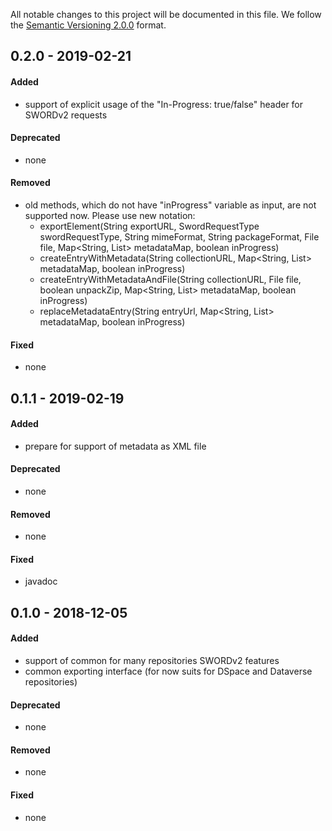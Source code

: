 All notable changes to this project will be documented in this file.
We follow the [Semantic Versioning 2.0.0](http://semver.org/) format.




## 0.2.0 - 2019-02-21

#### Added
- support of explicit usage of the "In-Progress: true/false" header for SWORDv2 requests

#### Deprecated
- none

#### Removed
- old methods, which do not have "inProgress" variable as input, are not supported now. Please use new notation:
  * exportElement(String exportURL, SwordRequestType swordRequestType, String mimeFormat, String packageFormat, File file, Map<String, List<String>> metadataMap, boolean inProgress)
  * createEntryWithMetadata(String collectionURL, Map<String, List<String>> metadataMap, boolean inProgress)
  * createEntryWithMetadataAndFile(String collectionURL, File file, boolean unpackZip, Map<String, List<String>> metadataMap, boolean inProgress)
  * replaceMetadataEntry(String entryUrl, Map<String, List<String>> metadataMap, boolean inProgress)

#### Fixed
- none




## 0.1.1 - 2019-02-19

#### Added
- prepare for support of metadata as XML file

#### Deprecated
- none

#### Removed
- none

#### Fixed
- javadoc




## 0.1.0 - 2018-12-05

#### Added
- support of common for many repositories SWORDv2 features 
- common exporting interface (for now suits for DSpace and Dataverse repositories)

#### Deprecated
- none

#### Removed
- none

#### Fixed
- none
